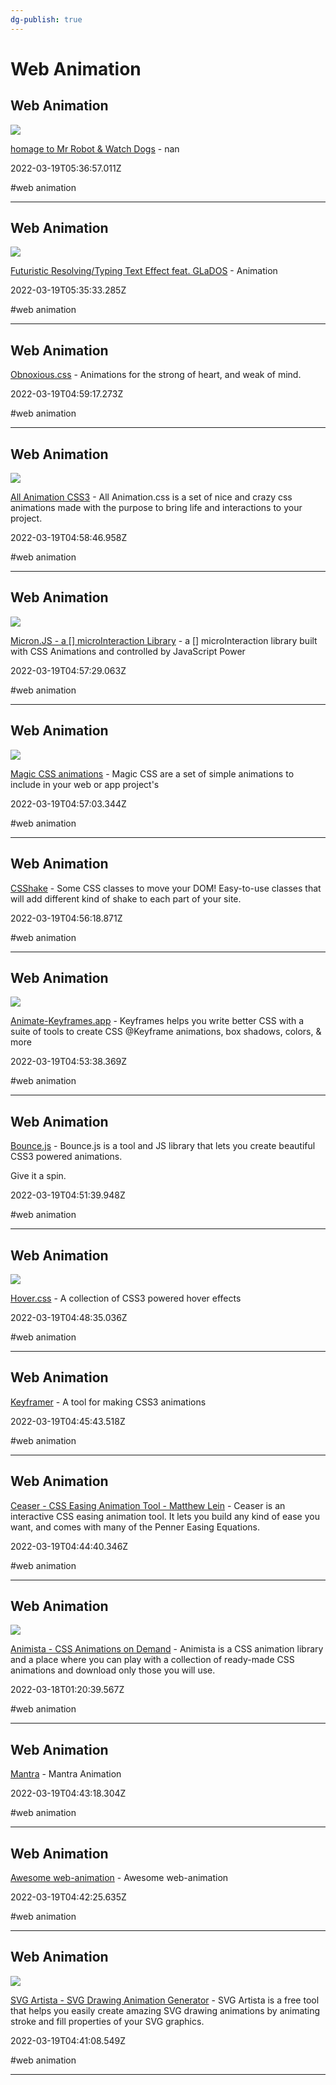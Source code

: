 ```yaml
---
dg-publish: true
---
```


# Web Animation

## Web Animation

![](https://shots.codepen.io/username/pen/dppoNd-512.jpg?version=1474397303)

[homage to Mr Robot & Watch Dogs](https://codepen.io/cssgrid/pen/dppoNd) - nan

2022-03-19T05:36:57.011Z

#web animation

---

## Web Animation

![](https://shots.codepen.io/username/pen/WQVNWO-512.jpg?version=1448780656)

[Futuristic Resolving/Typing Text Effect feat. GLaDOS](https://codepen.io/qkevinto/pen/WQVNWO) - Animation

2022-03-19T05:35:33.285Z

#web animation

---

## Web Animation

[Obnoxious.css](https://tholman.com/obnoxious) - Animations for the strong of heart, and weak of mind.

2022-03-19T04:59:17.273Z

#web animation

---

## Web Animation

![](https://all-animation.github.io/assets/images/all-animation.png)

[All Animation CSS3](https://all-animation.github.io) - All Animation.css is a set of nice and crazy css animations made with the purpose to bring life and interactions to your project.

2022-03-19T04:58:46.958Z

#web animation

---

## Web Animation

![](https://webkul.com/blog/wp-content/uploads/2018/01/micron-card.png)

[Micron.JS - a [] microInteraction Library](https://webkul.github.io/micron) - a [] microInteraction library built with CSS Animations and controlled by JavaScript Power

2022-03-19T04:57:29.063Z

#web animation

---

## Web Animation

![](https://www.minimamente.com/project/magic/assets/images/magic_big.png)

[Magic CSS animations](https://www.minimamente.com/project/magic) - Magic CSS are a set of simple animations to include in your web or app project's

2022-03-19T04:57:03.344Z

#web animation

---

## Web Animation

[CSShake](https://elrumordelaluz.github.io/csshake) - Some CSS classes to move your DOM! Easy-to-use classes that will add different kind of shake to each part of your site.

2022-03-19T04:56:18.871Z

#web animation

---

## Web Animation

![](https://keyframes.app/img/meta/facebook.png)

[Animate-Keyframes.app](https://keyframes.app/animate) - Keyframes helps you write better CSS with a suite of tools to create CSS @Keyframe animations, box shadows, colors, & more

2022-03-19T04:53:38.369Z

#web animation

---

## Web Animation

[Bounce.js](http://bouncejs.com) - Bounce.js is a tool and JS library that lets you create beautiful CSS3 powered animations. 

Give it a spin.

2022-03-19T04:51:39.948Z

#web animation

---

## Web Animation

![](https://ianlunn.github.io/Hover/hover.jpg)

[Hover.css](https://ianlunn.github.io/Hover) - A collection of CSS3 powered hover effects

2022-03-19T04:48:35.036Z

#web animation

---

## Web Animation

[Keyframer](http://alexberg.in/keyframer) - A tool for making CSS3 animations

2022-03-19T04:45:43.518Z

#web animation

---

## Web Animation

[Ceaser - CSS Easing Animation Tool - Matthew Lein](https://matthewlein.com/tools/ceaser) - Ceaser is an interactive CSS easing animation tool. It lets you build any kind of ease you want, and comes with many of the Penner Easing Equations.

2022-03-19T04:44:40.346Z

#web animation

---

## Web Animation

![](https://animista.net/animista-media-img.gif)

[Animista - CSS Animations on Demand](https://animista.net) - Animista is a CSS animation library and a place where you can play with a collection of ready-made CSS animations and download only those you will use.

2022-03-18T01:20:39.567Z

#web animation

---

## Web Animation

[Mantra](https://jeremyckahn.github.io/mantra) - Mantra Animation

2022-03-19T04:43:18.304Z

#web animation

---

## Web Animation

[Awesome web-animation](https://awesome-web-animation.netlify.app) - Awesome web-animation

2022-03-19T04:42:25.635Z

#web animation

---

## Web Animation

![](https://svgartista.net/svgartista-media.png)

[SVG Artista - SVG Drawing Animation Generator](https://svgartista.net) - SVG Artista is a free tool that helps you easily create amazing SVG drawing animations by animating stroke and fill properties of your SVG graphics.

2022-03-19T04:41:08.549Z

#web animation

---
